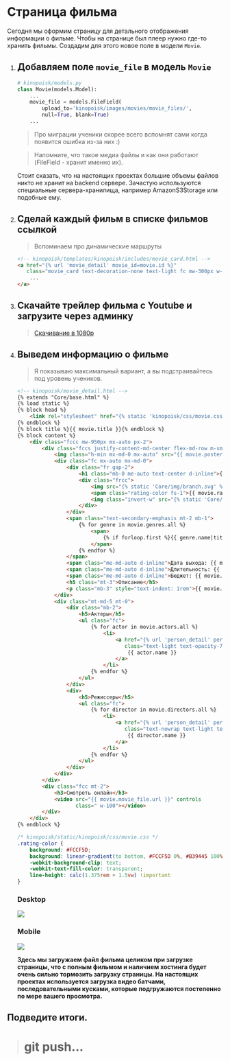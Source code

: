 # Страница фильма

Сегодня мы оформим страницу для детального отображения информации о фильме.
Чтобы на странице был плеер нужно где-то хранить фильмы. 
Создадим для этого новое поле в модели `Movie`. 

1. ## Добавляем поле `movie_file` в модель `Movie`
    ```python
    # kinopoisk/models.py
    class Movie(models.Model):
        ...
        movie_file = models.FileField(
            upload_to='kinopoisk/images/movies/movie_files/',
            null=True, blank=True)
        ...
    ```
    > Про миграции ученики скорее всего вспомнят сами когда появится ошибка из-за них :)
    
    > Напомните, что такое медиа файлы и как они работают (FileField - хранит именно их).

    Стоит сказать, что на настоящих проектах большие объемы файлов никто
    не хранит на backend сервере. Зачастую используются специальные 
    сервера-хранилища, например AmazonS3Storage или подобные ему.
    
2. ## Сделай каждый фильм в списке фильмов ссылкой
    > Вспоминаем про динамические маршруты
    ```html
    <!-- kinopoisk/templates/kinopoisk/includes/movie_card.html -->
    <a href="{% url 'movie_detail' movie_id=movie.id %}"
       class="movie_card text-decoration-none text-light fc mw-300px w-100 hover-scale-2">
        ...
    </a>
    ```

3. ## Скачайте трейлер фильма с Youtube и загрузите через админку
   > [Скачивание в 1080p](https://y2down.cc/en/)

4. ## Выведем информацию о фильме
    > Я показываю максимальный вариант, а вы подстраивайтесь под уровень учеников.
    ```html
    <!-- kinopoisk/movie_detail.html -->
    {% extends "Core/base.html" %}
    {% load static %}
    {% block head %}
        <link rel="stylesheet" href="{% static 'kinopoisk/css/movie.css' %}">
    {% endblock %}
    {% block title %}{{ movie.title }}{% endblock %}
    {% block content %}
        <div class="fccc mw-950px mx-auto px-2">
            <div class="fccs justify-content-md-center flex-md-row m-sm-0 gap-3 mx-auto">
                <img class="h-min mx-md-0 mx-auto" src="{{ movie.poster.url }}" alt="">
                <div class="fc mx-auto mx-md-0">
                    <div class="fr gap-2">
                        <h1 class="mb-0 me-auto text-center d-inline">{{ movie.title }}</h1>
                        <div class="frcc">
                            <img src="{% static 'Core/img/branch.svg' %}" alt="">
                            <span class="rating-color fs-1">{{ movie.rating }}</span>
                            <img class="invert-w" src="{% static 'Core/img/branch.svg' %}" alt="">
                        </div>
                    </div>
                    <span class="text-secondary-emphasis mt-2 mb-1">
                        {% for genre in movie.genres.all %}
                            <span>
                                {% if forloop.first %}{{ genre.name|title }}{% else %}{{ genre.name }}{% endif %}{% if not forloop.last %},{% endif %}
                            </span>
                        {% endfor %}
                    </span>
                    <span class="me-md-auto d-inline">Дата выхода: {{ movie.release_date }}</span>
                    <span class="me-md-auto d-inline">Длительность: {{ movie.duration }} мин.</span>
                    <span class="me-md-auto d-inline">Бюджет: {{ movie.budget }}$</span>
                    <h5 class="mt-3">Описание</h5>
                    <p class="mb-3" style="text-indent: 1rem">{{ movie.description }}</p>
                </div>
                <div class="mt-md-5 mt-0">
                    <div class="mb-2">
                        <h5>Актеры</h5>
                        <ul class="fc">
                            {% for actor in movie.actors.all %}
                                <li>
                                    <a href="{% url 'person_detail' person_id=actor.id %}"
                                       class="text-light text-opacity-75 text-nowrap">
                                        {{ actor.name }}
                                    </a>
                                </li>
                            {% endfor %}
                        </ul>
                    </div>
                    <div>
                        <h5>Режиссеры</h5>
                        <ul class="fc">
                            {% for director in movie.directors.all %}
                                <li>
                                    <a href="{% url 'person_detail' person_id=director.id %}"
                                       class="text-nowrap text-light text-opacity-75">
                                        {{ director.name }}
                                    </a>
                                </li>
                            {% endfor %}
                        </ul>
                    </div>
                </div>
            </div>
            <div class="fcc mt-2">
                <h3>Смотреть онлайн</h3>
                <video src="{{ movie.movie_file.url }}" controls
                       class=" w-100"></video>
            </div>
        </div>
    {% endblock %}
    ```
    ```css
    /* kinopoisk/static/kinopoisk/css/movie.css */
    .rating-color {
        background: #FCCF5D;
        background: linear-gradient(to bottom, #FCCF5D 0%, #B39445 100%);
        -webkit-background-clip: text;
        -webkit-text-fill-color: transparent;
        line-height: calc(1.375rem + 1.5vw) !important
    }
    ```
    ### Desktop
    ![](imgs/img.png)
    ### Mobile
    ![](imgs/img_1.png)
    
    **Здесь мы загружаем файл фильма целиком при загрузке 
    страницы, что с полным фильмом и наличием хостинга будет очень 
    сильно тормозить загрузку страницы. На настоящих проектах используется 
    загрузка видео батчами, последовательными кусками, которые подгружаются 
    постепенно по мере вашего просмотра.**
    

## Подведите итоги.
># git push...